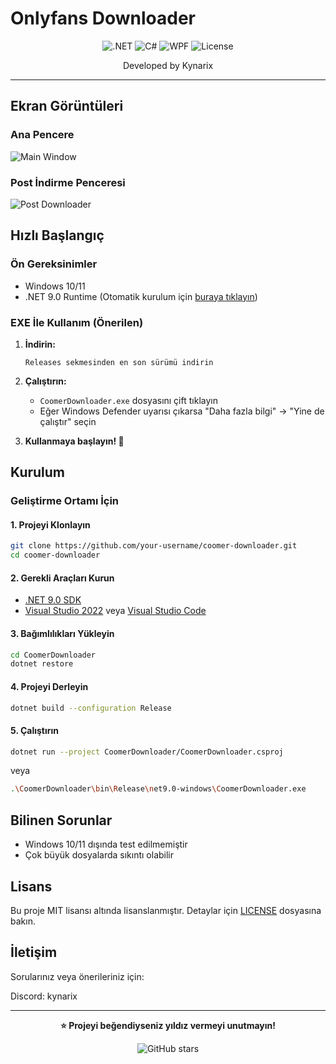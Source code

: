 # Onlyfans Downloader

<div align="center">

![.NET](https://img.shields.io/badge/.NET-9.0-512BD4?style=for-the-badge&logo=dotnet)
![C#](https://img.shields.io/badge/C%23-12.0-239120?style=for-the-badge&logo=csharp)
![WPF](https://img.shields.io/badge/WPF-Windows-0078D4?style=for-the-badge&logo=windows)
![License](https://img.shields.io/badge/License-MIT-green?style=for-the-badge)


Developed by Kynarix


</div>

---

## Ekran Görüntüleri

### Ana Pencere
![Main Window](https://media.discordapp.net/attachments/1371283668273729610/1425278149977051297/image.png?ex=68e70137&is=68e5afb7&hm=9f19be13a167437c7f3c55935d460a5a565893f6d2d3ff1eb0b6adb9a28084ad&=&format=webp)

### Post İndirme Penceresi
![Post Downloader](https://media.discordapp.net/attachments/1371283668273729610/1425278317497552926/image.png?ex=68e7015f&is=68e5afdf&hm=36f81fdebc5c0b0525cb7593d889bd315ee7bbc4c628f8bc13991d76145d094b&=&format=webp)

## Hızlı Başlangıç

### Ön Gereksinimler

- Windows 10/11
- .NET 9.0 Runtime (Otomatik kurulum için [buraya tıklayın](https://dotnet.microsoft.com/download/dotnet/9.0))

### EXE İle Kullanım (Önerilen)

1. **İndirin:**
   ```
   Releases sekmesinden en son sürümü indirin
   ```

2. **Çalıştırın:**
   - `CoomerDownloader.exe` dosyasını çift tıklayın
   - Eğer Windows Defender uyarısı çıkarsa "Daha fazla bilgi" → "Yine de çalıştır" seçin

3. **Kullanmaya başlayın! 🎉**

## Kurulum

### Geliştirme Ortamı İçin

#### 1. Projeyi Klonlayın

```bash
git clone https://github.com/your-username/coomer-downloader.git
cd coomer-downloader
```

#### 2. Gerekli Araçları Kurun

- [.NET 9.0 SDK](https://dotnet.microsoft.com/download/dotnet/9.0)
- [Visual Studio 2022](https://visualstudio.microsoft.com/) veya [Visual Studio Code](https://code.visualstudio.com/)

#### 3. Bağımlılıkları Yükleyin

```bash
cd CoomerDownloader
dotnet restore
```

#### 4. Projeyi Derleyin

```bash
dotnet build --configuration Release
```

#### 5. Çalıştırın

```bash
dotnet run --project CoomerDownloader/CoomerDownloader.csproj
```

veya

```bash
.\CoomerDownloader\bin\Release\net9.0-windows\CoomerDownloader.exe
```

## Bilinen Sorunlar

- Windows 10/11 dışında test edilmemiştir
- Çok büyük dosyalarda sıkıntı olabilir


## Lisans

Bu proje MIT lisansı altında lisanslanmıştır. Detaylar için [LICENSE](LICENSE) dosyasına bakın.


## İletişim

Sorularınız veya önerileriniz için:

Discord: kynarix

---

<div align="center">

**⭐ Projeyi beğendiyseniz yıldız vermeyi unutmayın!**

![GitHub stars](https://img.shields.io/github/stars/kynarix/Coomer-DL?style=social)

</div>
